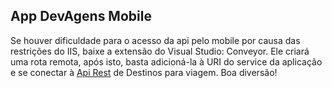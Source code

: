 ## App DevAgens Mobile
  Se houver dificuldade para o acesso da api pelo mobile por causa das restrições do IIS, baixe a extensão do Visual Studio: Conveyor. Ele criará uma rota remota,
  após isto, basta adicioná-la à URI do service da aplicação e se conectar à [Api Rest](https://github.com/Onirvanico/RestApiDestino) de Destinos para viagem. Boa diversão!
